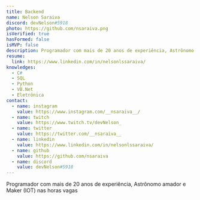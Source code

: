 ```yaml
---
title: Backend
name: Nelson Saraiva
discord: devNelson#5918
photo: https://github.com/nsaraiva.png
isVerified: true
hasFormed: false
isMVP: false 
description: Programador com mais de 20 anos de experiência, Astrônomo amador e Maker (IOT) nas horas vagas
resume:
  link: https://www.linkedin.com/in/nelsonlssaraiva/ 
knowledges: 
  - C#
  - SQL
  - Python
  - VB.Net
  - Eletrônica
contact: 
  - name: instagram
    value: https://www.instagram.com/__nsaraiva__/
  - name: twitch
    value: https://www.twitch.tv/devNelson_
  - name: twitter
    value: https://twitter.com/__nsaraiva__
  - name: linkedin
    value: https://www.linkedin.com/in/nelsonlssaraiva/
  - name: github
    value: https://github.com/nsaraiva
  - name: discord
    value: devNelson#5918
---
```

Programador com mais de 20 anos de experiência, Astrônomo amador e Maker (IOT) nas horas vagas

